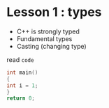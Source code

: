 # Lesson 1 : types

+ C++ is strongly typed
+ Fundamental types
+ Casting (changing type)

read `code` 

```cpp
int main()
{
int i = 1;
}
return 0;
```
